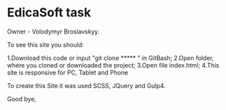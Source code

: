 # EdicaSoft task

Owner - Volodymyr Broslavskyy.

To see this site you should:

1.Download this code or input "git clone ***** " in GitBash;
2.Open folder, where you cloned or downloaded the project;
3.Open file index.html;
4.This site is responsive for PC, Tablet and Phone

To create this Site it was used SCSS, JQuery and Gulp4.

Good bye,
